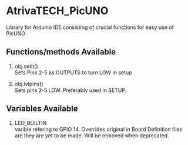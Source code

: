 # AtrivaTECH_PicUNO
Library for Arduino IDE consisting of crucial functions for easy use of PicUNO

## Functions/methods Available

1) obj.setit()<br>
Sets Pins 2-5 as OUTPUTS to turn LOW in setup

2) obj.lvlpins()<br>
Sets pins 2-5 LOW. Preferably used in SETUP. 

## Variables Available

1) LED_BUILTIN<br>
varible refering to GPIO 14. Overrides original in Board Definition files are they are yet to be made. Will be removed when deprecated.
